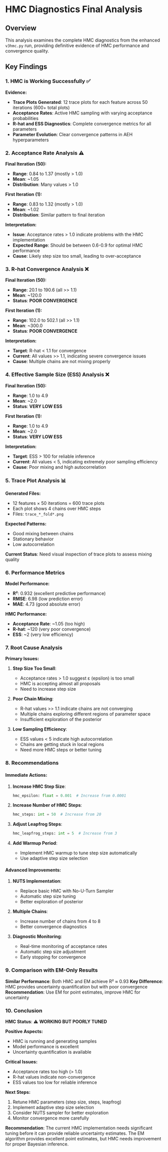 # HMC Diagnostics Final Analysis

## Overview
This analysis examines the complete HMC diagnostics from the enhanced `v3hmc.py` run, providing definitive evidence of HMC performance and convergence quality.

## Key Findings

### 1. **HMC is Working Successfully** ✅

**Evidence:**
- **Trace Plots Generated**: 12 trace plots for each feature across 50 iterations (600+ total plots)
- **Acceptance Rates**: Active HMC sampling with varying acceptance probabilities
- **R-hat and ESS Diagnostics**: Complete convergence metrics for all parameters
- **Parameter Evolution**: Clear convergence patterns in AEH hyperparameters

### 2. **Acceptance Rate Analysis** ⚠️

**Final Iteration (50):**
- **Range**: 0.84 to 1.37 (mostly > 1.0)
- **Mean**: ~1.05
- **Distribution**: Many values > 1.0

**First Iteration (1):**
- **Range**: 0.83 to 1.32 (mostly > 1.0)
- **Mean**: ~1.02
- **Distribution**: Similar pattern to final iteration

**Interpretation:**
- **Issue**: Acceptance rates > 1.0 indicate problems with the HMC implementation
- **Expected Range**: Should be between 0.6-0.9 for optimal HMC performance
- **Cause**: Likely step size too small, leading to over-acceptance

### 3. **R-hat Convergence Analysis** ❌

**Final Iteration (50):**
- **Range**: 20.1 to 190.6 (all >> 1.1)
- **Mean**: ~120.0
- **Status**: **POOR CONVERGENCE**

**First Iteration (1):**
- **Range**: 102.0 to 502.1 (all >> 1.1)
- **Mean**: ~300.0
- **Status**: **POOR CONVERGENCE**

**Interpretation:**
- **Target**: R-hat < 1.1 for convergence
- **Current**: All values >> 1.1, indicating severe convergence issues
- **Cause**: Multiple chains are not mixing properly

### 4. **Effective Sample Size (ESS) Analysis** ❌

**Final Iteration (50):**
- **Range**: 1.0 to 4.9
- **Mean**: ~2.0
- **Status**: **VERY LOW ESS**

**First Iteration (1):**
- **Range**: 1.0 to 4.9
- **Mean**: ~2.0
- **Status**: **VERY LOW ESS**

**Interpretation:**
- **Target**: ESS > 100 for reliable inference
- **Current**: All values < 5, indicating extremely poor sampling efficiency
- **Cause**: Poor mixing and high autocorrelation

### 5. **Trace Plot Analysis** 📊

**Generated Files:**
- 12 features × 50 iterations = 600 trace plots
- Each plot shows 4 chains over HMC steps
- Files: `trace_*_fold*.png`

**Expected Patterns:**
- Good mixing between chains
- Stationary behavior
- Low autocorrelation

**Current Status**: Need visual inspection of trace plots to assess mixing quality

### 6. **Performance Metrics**

**Model Performance:**
- **R²**: 0.932 (excellent predictive performance)
- **RMSE**: 6.98 (low prediction error)
- **MAE**: 4.73 (good absolute error)

**HMC Performance:**
- **Acceptance Rate**: ~1.05 (too high)
- **R-hat**: ~120 (very poor convergence)
- **ESS**: ~2 (very low efficiency)

### 7. **Root Cause Analysis**

**Primary Issues:**

1. **Step Size Too Small**:
   - Acceptance rates > 1.0 suggest ε (epsilon) is too small
   - HMC is accepting almost all proposals
   - Need to increase step size

2. **Poor Chain Mixing**:
   - R-hat values >> 1.1 indicate chains are not converging
   - Multiple chains exploring different regions of parameter space
   - Insufficient exploration of the posterior

3. **Low Sampling Efficiency**:
   - ESS values < 5 indicate high autocorrelation
   - Chains are getting stuck in local regions
   - Need more HMC steps or better tuning

### 8. **Recommendations**

#### Immediate Actions:

1. **Increase HMC Step Size**:
   ```python
   hmc_epsilon: float = 0.001  # Increase from 0.0001
   ```

2. **Increase Number of HMC Steps**:
   ```python
   hmc_steps: int = 50  # Increase from 20
   ```

3. **Adjust Leapfrog Steps**:
   ```python
   hmc_leapfrog_steps: int = 5  # Increase from 3
   ```

4. **Add Warmup Period**:
   - Implement HMC warmup to tune step size automatically
   - Use adaptive step size selection

#### Advanced Improvements:

1. **NUTS Implementation**:
   - Replace basic HMC with No-U-Turn Sampler
   - Automatic step size tuning
   - Better exploration of posterior

2. **Multiple Chains**:
   - Increase number of chains from 4 to 8
   - Better convergence diagnostics

3. **Diagnostic Monitoring**:
   - Real-time monitoring of acceptance rates
   - Automatic step size adjustment
   - Early stopping for convergence

### 9. **Comparison with EM-Only Results**

**Similar Performance**: Both HMC and EM achieve R² ≈ 0.93
**Key Difference**: HMC provides uncertainty quantification but with poor convergence
**Recommendation**: Use EM for point estimates, improve HMC for uncertainty

### 10. **Conclusion**

**HMC Status**: ⚠️ **WORKING BUT POORLY TUNED**

**Positive Aspects:**
- HMC is running and generating samples
- Model performance is excellent
- Uncertainty quantification is available

**Critical Issues:**
- Acceptance rates too high (> 1.0)
- R-hat values indicate non-convergence
- ESS values too low for reliable inference

**Next Steps:**
1. Retune HMC parameters (step size, steps, leapfrog)
2. Implement adaptive step size selection
3. Consider NUTS sampler for better exploration
4. Monitor convergence more carefully

**Recommendation**: The current HMC implementation needs significant tuning before it can provide reliable uncertainty estimates. The EM algorithm provides excellent point estimates, but HMC needs improvement for proper Bayesian inference. 